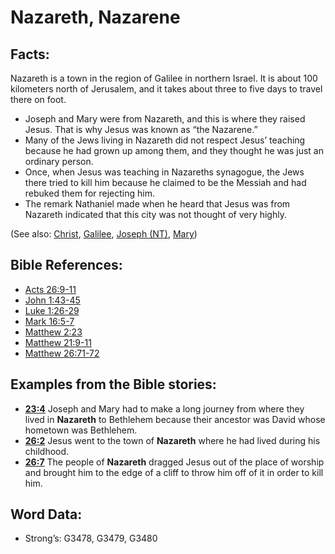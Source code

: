 # Nazareth, Nazarene

## Facts:

Nazareth is a town in the region of Galilee in northern Israel. It is about 100 kilometers north of Jerusalem, and it takes about three to five days to travel there on foot.

* Joseph and Mary were from Nazareth, and this is where they raised Jesus. That is why Jesus was known as “the Nazarene.”
* Many of the Jews living in Nazareth did not respect Jesus’ teaching because he had grown up among them, and they thought he was just an ordinary person.
* Once, when Jesus was teaching in Nazareths synagogue, the Jews there tried to kill him because he claimed to be the Messiah and had rebuked them for rejecting him.
* The remark Nathaniel made when he heard that Jesus was from Nazareth indicated that this city was not thought of very highly.

(See also: [Christ](../kt/christ.md), [Galilee](../names/galilee.md), [Joseph (NT)](../names/josephnt.md), [Mary](../names/mary.md))

## Bible References:

* [Acts 26:9-11](rc://en/tn/help/act/26/09)
* [John 1:43-45](rc://en/tn/help/jhn/01/43)
* [Luke 1:26-29](rc://en/tn/help/luk/01/26)
* [Mark 16:5-7](rc://en/tn/help/mrk/16/05)
* [Matthew 2:23](rc://en/tn/help/mat/02/23)
* [Matthew 21:9-11](rc://en/tn/help/mat/21/09)
* [Matthew 26:71-72](rc://en/tn/help/mat/26/71)

## Examples from the Bible stories:

* __[23:4](rc://en/tn/help/obs/23/04)__ Joseph and Mary had to make a long journey from where they lived in __Nazareth__ to Bethlehem because their ancestor was David whose hometown was Bethlehem.
* __[26:2](rc://en/tn/help/obs/26/02)__ Jesus went to the town of __Nazareth__ where he had lived during his childhood.
* __[26:7](rc://en/tn/help/obs/26/07)__ The people of __Nazareth__ dragged Jesus out of the place of worship and brought him to the edge of a cliff to throw him off of it in order to kill him.

## Word Data:

* Strong’s: G3478, G3479, G3480
